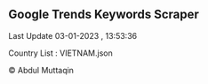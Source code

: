 

## Google Trends Keywords Scraper 
 
Last Update 03-01-2023 , 13:53:36

Country List :
VIETNAM.json



© Abdul Muttaqin 
